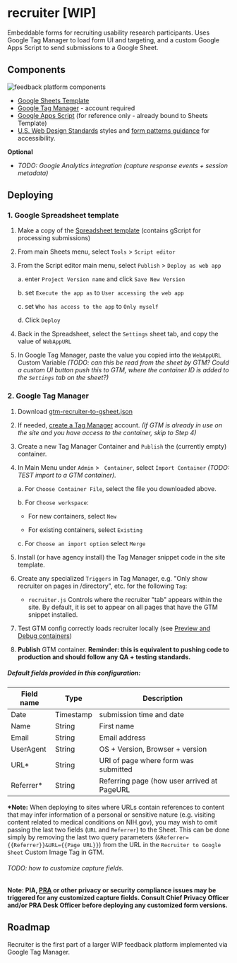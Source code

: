 # recruiter [WIP]
Embeddable forms for recruiting usability research participants. Uses Google Tag Manager to load form UI and targeting, and a custom Google Apps Script to send submissions to a Google Sheet.

## Components

![feedback platform components](https://gsa.github.io/recruiter/Feedback_Platform_Components.svg)


 - [Google Sheets Template](https://docs.google.com/a/gsa.gov/spreadsheets/d/1_de-8lkbxPAy0ovb_WH22EI03vX8ZnuZhhiXnXWvxpQ/copy)
 - [Google Tag Manager](https://tagmanager.google.com) - account required
 - [Google Apps Script](https://script.google.com/a/gsa.gov/d/1CSUCE9JHkMOutafCJxw3NTQ-J3n3PZlF0Z9UEJae9KxIlcq_AkWTXsEa/edit?usp=sharing) (for reference only - already bound to Sheets Template)
 - [U.S. Web Design Standards](https://standards.usa.gov/) styles and [form patterns guidance](https://standards.usa.gov/components/form-templates/) for accessibility.

 **Optional**
 - _TODO: Google Analytics integration (capture response events + session metadata)_


## Deploying

### 1. Google Spreadsheet template
 1. Make a copy of the [Spreadsheet template](https://docs.google.com/a/gsa.gov/spreadsheets/d/1_de-8lkbxPAy0ovb_WH22EI03vX8ZnuZhhiXnXWvxpQ/copy) (contains gScript for processing submissions)
 2. From main Sheets menu, select `Tools` > `Script editor`

 3. From the Script editor main menu, select `Publish` > `Deploy as web app`

    a. enter `Project Version name` and click `Save New Version`

    b. set `Execute the app as` to `User accessing the web app`

    c. set `Who has access to the app` to `Only myself`

    d. Click `Deploy`

 4. Back in the Spreadsheet, select the `Settings` sheet tab, and copy the value of `WebAppURL`

 5. In Google Tag Manager, paste the value you copied into the `WebAppURL` Custom Variable
    _(TODO: can this be read from the sheet by GTM? Could a custom UI button push this to GTM, where the container ID is added to the `Settings` tab on the sheet?)_


### 2. Google Tag Manager
1. Download [gtm-recruiter-to-gsheet.json](https://github.com/laurenancona/recruiter/blob/master/gtm-recruiter-to-sheet.json)
2. If needed, [create a Tag Manager](https://tagmanager.google.com) account. _(If GTM is already in use on the site and you have access to the container, skip to Step 4)_
3. Create a new Tag Manager Container and `Publish` the (currently empty) container.
4. In Main Menu under `Admin` > ` Container`, select `Import Container` _(TODO: TEST import to a GTM container)._

    a. For `Choose Container File`, select the file you downloaded above.

    b. For `Choose workspace`:

      - For new containers, select `New`

      - For existing containers, select `Existing`

    c. For `Choose an import option` select `Merge`

5. Install (or have agency install) the Tag Manager snippet code in the site template.
6. Create any specialized `Triggers` in Tag Manager, e.g. "Only show recruiter on pages in /directory", etc. for the following `Tag`:

    - `recruiter.js` Controls where the recruiter "tab" appears within the site. By default, it is set to appear on all pages that have the GTM snippet installed.

7. Test GTM config correctly loads recruiter locally (see [Preview and Debug containers](https://support.google.com/tagmanager/answer/6107056?visit_id=1-636286168306770023-1579186406&rd=1))
8. **Publish** GTM container. **Reminder: this is equivalent to pushing code to production and should follow any QA + testing standards.**


##### Default fields provided in this configuration:

 | Field name | Type | Description |
 | ---------- | ---- | ----------- |
 | Date | Timestamp | submission time and date |
 | Name | String | First name |
 | Email | String | Email address |
 | UserAgent | String | OS + Version, Browser + version |
 | URL* | String | URI of page where form was submitted |
 | Referrer* | String | Referring page (how user arrived at PageURL |

**\*Note:** When deploying to sites where URLs contain references to content that may infer information of a personal or sensitive nature (e.g. visiting content related to medical conditions on NIH.gov), you may wish to omit passing the last two fields (`URL` and `Referrer`) to the Sheet. This can be done simply by removing the last two query parameters (`&Referrer={{Referrer}}&URL={{Page URL}}`) from the URL in the `Recruiter to Google Sheet` Custom Image Tag in GTM.

###### TODO: how to customize capture fields.

 **Note: PIA, [PRA](https://www.usability.gov/how-to-and-tools/guidance/pra-overview.html) or other privacy or security compliance issues may be triggered for any customized capture fields. Consult Chief Privacy Officer and/or PRA Desk Officer before deploying any customized form versions.**


## Roadmap
Recruiter is the first part of a larger WIP feedback platform implemented via Google Tag Manager.
